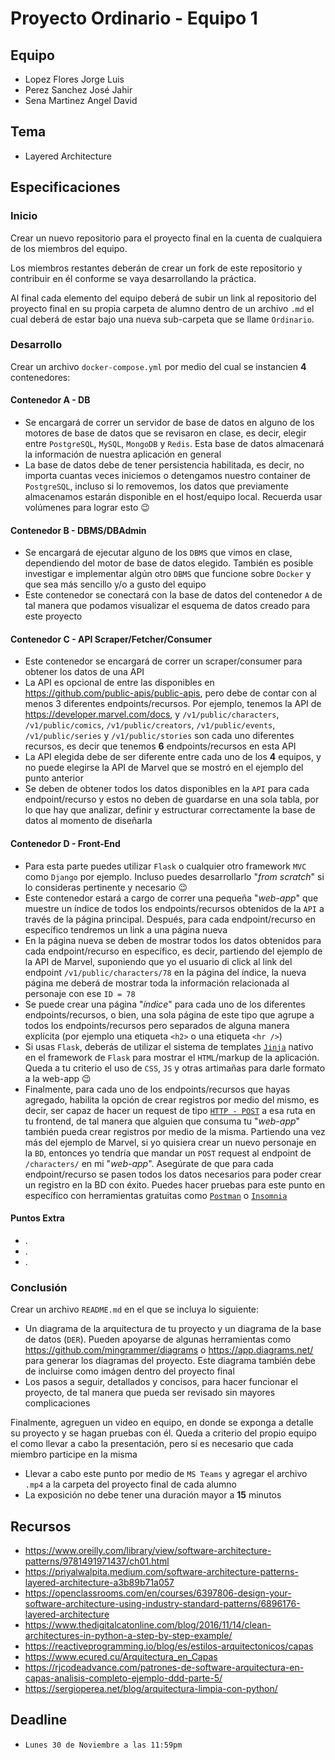 # Proyecto Ordinario - Equipo 1

## Equipo

* Lopez Flores Jorge Luis
* Perez Sanchez José Jahir
* Sena Martinez Angel David

## Tema

* Layered Architecture

## Especificaciones

### Inicio

Crear un nuevo repositorio para el proyecto final en la cuenta de cualquiera de los miembros del equipo.

Los miembros restantes deberán de crear un fork de este repositorio y contribuir en él conforme se vaya desarrollando la práctica.

Al final cada elemento del equipo deberá de subir un link al repositorio del proyecto final en su propia carpeta de alumno dentro de un archivo `.md` el cual deberá de estar bajo una nueva sub-carpeta que se llame `Ordinario`.

### Desarrollo

Crear un archivo `docker-compose.yml` por medio del cual se instancien **4** contenedores:

#### Contenedor A - DB

* Se encargará de correr un servidor de base de datos en alguno de los motores de base de datos que se revisaron en clase, es decir, elegir entre `PostgreSQL`, `MySQL`, `MongoDB` y `Redis`. Esta base de datos almacenará la información de nuestra aplicación en general
* La base de datos debe de tener persistencia habilitada, es decir, no importa cuantas veces iniciemos o detengamos nuestro container de `PostgreSQL`, incluso si lo removemos, los datos que previamente almacenamos estarán disponible en el host/equipo local. Recuerda usar volúmenes para lograr esto :wink:

#### Contenedor B - DBMS/DBAdmin

* Se encargará de ejecutar alguno de los `DBMS` que vimos en clase, dependiendo del motor de base de datos elegido. También es posible investigar e implementar algún otro `DBMS` que funcione sobre `Docker` y que sea más sencillo y/o a gusto del equipo
* Este contenedor se conectará con la base de datos del contenedor `A` de tal manera que podamos visualizar el esquema de datos creado para este proyecto

#### Contenedor C - API Scraper/Fetcher/Consumer

* Este contenedor se encargará de correr un scraper/consumer para obtener los datos de una API
* La API es opcional de entre las disponibles en <https://github.com/public-apis/public-apis>, pero debe de contar con al menos 3 diferentes endpoints/recursos. Por ejemplo, tenemos la API de <https://developer.marvel.com/docs>, y `/v1/public/characters`, `/v1/public/comics`, `/v1/public/creators`, `/v1/public/events`, `/v1/public/series` y `/v1/public/stories` son cada uno diferentes recursos, es decir que tenemos **6** endpoints/recursos en esta API
* La API elegida debe de ser diferente entre cada uno de los **4** equipos, y no puede elegirse la API de Marvel que se mostró en el ejemplo del punto anterior
* Se deben de obtener todos los datos disponibles en la `API` para cada endpoint/recurso y estos no deben de guardarse en una sola tabla, por lo que hay que analizar, definir y estructurar correctamente la base de datos al momento de diseñarla

#### Contenedor D - Front-End

* Para esta parte puedes utilizar `Flask` o cualquier otro framework `MVC` como `Django` por ejemplo. Incluso puedes desarrollarlo "_from scratch_" si lo consideras pertinente y necesario :wink:
* Este contenedor estará a cargo de correr una pequeña "_web-app_" que muestre un índice de todos los endpoints/recursos obtenidos de la `API` a través de la página principal. Después, para cada endpoint/recurso en específico tendremos un link a una página nueva
* En la página nueva se deben de mostrar todos los datos obtenidos para cada endpoint/recurso en específico, es decir, partiendo del ejemplo de la API de Marvel, suponiendo que yo el usuario di click al link del endpoint `/v1/public/characters/78` en la página del índice, la nueva página me deberá de mostrar toda la información relacionada al personaje con ese `ID = 78`
* Se puede crear una página "_índice_" para cada uno de los diferentes endpoints/recursos, o bien, una sola página de este tipo que agrupe a todos los endpoints/recursos pero separados de alguna manera explícita (por ejemplo una etiqueta `<h2>` o una etiqueta `<hr />`)
* Si usas `Flask`, deberás de utilizar el sistema de templates [`Jinja`](https://flask.palletsprojects.com/en/1.1.x/tutorial/templates/) nativo en el framework de `Flask` para mostrar el `HTML`/markup de la aplicación. Queda a tu criterio el uso de `CSS`, `JS` y otras artimañas para darle formato a la web-app :wink:
* Finalmente, para cada uno de los endpoints/recursos que hayas agregado, habilita la opción de crear registros por medio del mismo, es decir, ser capaz de hacer un request de tipo [`HTTP - POST`](https://developer.mozilla.org/es/docs/Web/HTTP/Methods/POST) a esa ruta en tu frontend, de tal manera que alguien que consuma tu "_web-app_" también pueda crear registros por medio de la misma. Partiendo una vez más del ejemplo de Marvel, si yo quisiera crear un nuevo personaje en la `BD`, entonces yo tendría que mandar un `POST` request al endpoint de `/characters/` en mi "_web-app_". Asegúrate de que para cada endpoint/recurso se pasen todos los datos necesarios para poder crear un registro en la BD con éxito. Puedes hacer pruebas para este punto en específico con herramientas gratuitas como [`Postman`](https://www.postman.com/) o [`Insomnia`](https://insomnia.rest/)

#### Puntos Extra

* .
* .
* .

### Conclusión

Crear un archivo `README.md` en el que se incluya lo siguiente:

* Un diagrama de la arquitectura de tu proyecto y un diagrama de la base de datos (`DER`). Pueden apoyarse de algunas herramientas como <https://github.com/mingrammer/diagrams> o <https://app.diagrams.net/> para generar los diagramas del proyecto. Este diagrama también debe de incluirse como imágen dentro del proyecto final
* Los pasos a seguir, detallados y concisos, para hacer funcionar el proyecto, de tal manera que pueda ser revisado sin mayores complicaciones

Finalmente, agreguen un video en equipo, en donde se exponga a detalle su proyecto y se hagan pruebas con él. Queda a criterio del propio equipo el como llevar a cabo la presentación, pero sí es necesario que cada miembro participe en la misma

* Llevar a cabo este punto por medio de `MS Teams` y agregar el archivo `.mp4` a la carpeta del proyecto final de cada alumno
* La exposición no debe tener una duración mayor a **15** minutos

## Recursos

* <https://www.oreilly.com/library/view/software-architecture-patterns/9781491971437/ch01.html>
* <https://priyalwalpita.medium.com/software-architecture-patterns-layered-architecture-a3b89b71a057>
* <https://openclassrooms.com/en/courses/6397806-design-your-software-architecture-using-industry-standard-patterns/6896176-layered-architecture>
* <https://www.thedigitalcatonline.com/blog/2016/11/14/clean-architectures-in-python-a-step-by-step-example/>
* <https://reactiveprogramming.io/blog/es/estilos-arquitectonicos/capas>
* <https://www.ecured.cu/Arquitectura_en_Capas>
* <https://rjcodeadvance.com/patrones-de-software-arquitectura-en-capas-analisis-completo-ejemplo-ddd-parte-5/>
* <https://sergioperea.net/blog/arquitectura-limpia-con-python/>

## Deadline

* `Lunes 30 de Noviembre a las 11:59pm`
